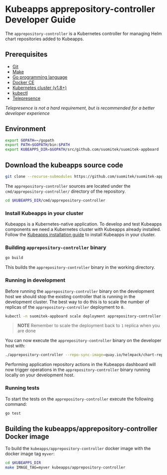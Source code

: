 # Kubeapps apprepository-controller Developer Guide

The `apprepository-controller` is a Kubernetes controller for managing Helm chart repositories added to Kubeapps.

## Prerequisites

- [Git](https://git-scm.com/)
- [Make](https://www.gnu.org/software/make/)
- [Go programming language](https://golang.org/dl/)
- [Docker CE](https://www.docker.com/community-edition)
- [Kubernetes cluster (v1.8+)](https://kubernetes.io/docs/setup/pick-right-solution/)
- [kubectl](https://kubernetes.io/docs/tasks/tools/install-kubectl/)
- [Telepresence](https://telepresence.io)

*Telepresence is not a hard requirement, but is recommended for a better developer experience*

## Environment

```bash
export GOPATH=~/gopath
export PATH=$GOPATH/bin:$PATH
export KUBEAPPS_DIR=$GOPATH/src/github.com/suomitek/suomitek-appboard
```

## Download the kubeapps source code

```bash
git clone --recurse-submodules https://github.com/suomitek/suomitek-appboard $KUBEAPPS_DIR
```

The `apprepository-controller` sources are located under the `cmd/apprepository-controller/` directory of the repository.

```bash
cd $KUBEAPPS_DIR/cmd/apprepository-controller
```

### Install Kubeapps in your cluster

Kubeapps is a Kubernetes-native application. To develop and test Kubeapps components we need a Kubernetes cluster with Kubeapps already installed. Follow the [Kubeapps installation guide](../../chart/suomitek-appboard/README.md) to install Kubeapps in your cluster.

### Building `apprepository-controller` binary

```bash
go build
```

This builds the `apprepository-controller` binary in the working directory.

### Running in development

Before running the `apprepository-controller` binary on the development host we should stop the existing controller that is running in the development cluster. The best way to do this is to scale the number of replicas of the `apprepository-controller` deployment to `0`.

```bash
kubectl -n suomitek-appboard scale deployment apprepository-controller --replicas=0
```

> **NOTE** Remember to scale the deployment back to `1` replica when you are done

You can now execute the `apprepository-controller` binary on the developer host with:

```bash
./apprepository-controller --repo-sync-image=quay.io/helmpack/chart-repo:myver --kubeconfig ~/.kube/config
```

Performing application repository actions in the Kubeapps dashboard will now trigger operations in the `apprepository-controller` binary running locally on your development host.

### Running tests

To start the tests on the `apprepository-controller` execute the following command:

```bash
go test
```

## Building the kubeapps/apprepository-controller Docker image

To build the `kubeapps/apprepository-controller` docker image with the docker image tag `myver`:

```bash
cd $KUBEAPPS_DIR
make IMAGE_TAG=myver kubeapps/apprepository-controller
```
